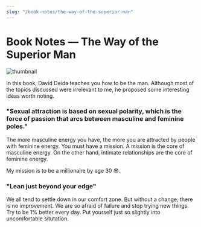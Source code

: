 ```yaml
---
slug: "/book-notes/the-way-of-the-superior-man"
---
```


# Book Notes — The Way of the Superior Man

![thumbnail](https://images.unsplash.com/photo-1507679799987-c73779587ccf?ixlib=rb-1.2.1&ixid=eyJhcHBfaWQiOjEyMDd9&auto=format&fit=crop&w=1351&q=80)

In this book, David Deida teaches you how to be the man. Although most of the topics discussed were irrelevant to me, he proposed some interesting ideas worth noting.

### "Sexual attraction is based on sexual polarity, which is the force of passion that arcs between masculine and feminine poles."

The more masculine energy you have, the more you are attracted by people with feminine energy. You must have a mission. A mission is the core of masculine energy. On the other hand, intimate relationships are the core of feminine energy.

My mission is to be a millionaire by age 30 😎.

### "Lean just beyond your edge"

We all tend to settle down in our comfort zone. But without a change, there is no improvement. We are so afraid of failure and stop trying new things. Try to be 1% better every day. Put yourself just so slightly into uncomfortable situtation.
